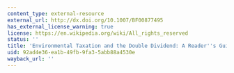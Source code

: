 ```yaml
---
content_type: external-resource
external_url: http://dx.doi.org/10.1007/BF00877495
has_external_license_warning: true
license: https://en.wikipedia.org/wiki/All_rights_reserved
status: ''
title: 'Environmental Taxation and the Double Dividend: A Reader''s Guide'
uid: 92ad4e36-ea1b-49fb-9fa3-5abb88a4530e
wayback_url: ''
---
```

